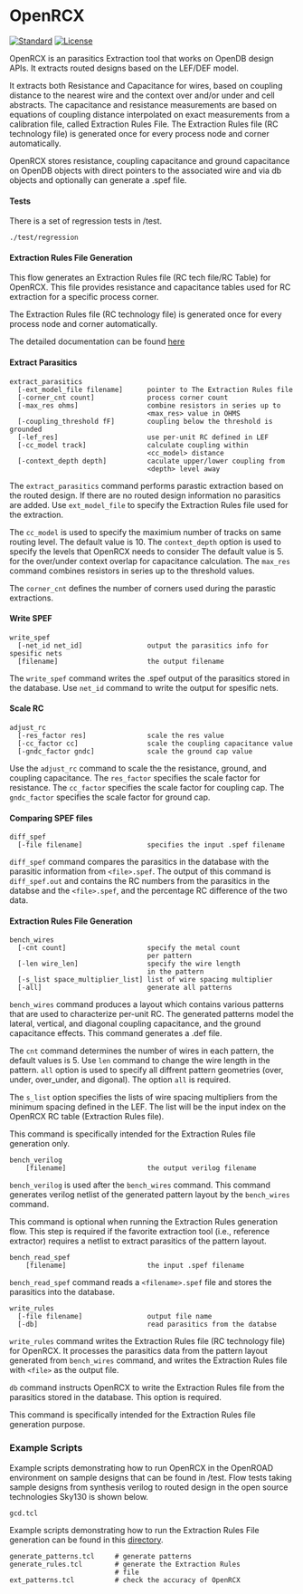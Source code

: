 # OpenRCX
[![Standard](https://img.shields.io/badge/C%2B%2B-17-blue)](https://en.wikipedia.org/wiki/C%2B%2B#Standardization)
[![License](https://img.shields.io/badge/License-BSD%203--Clause-blue.svg)](https://opensource.org/licenses/BSD-3-Clause)

OpenRCX is an parasitics Extraction tool that works on OpenDB design APIs. 
It extracts routed designs based on the LEF/DEF model.

It extracts both Resistance and Capacitance for wires, based on coupling 
distance to the nearest wire and the context over and/or under and cell abstracts.
The capacitance and resistance measurements are based on equations of 
coupling distance interpolated on exact measurements from a calibration file, 
called Extraction Rules File. The Extraction Rules file (RC technology file) is 
generated once for every process node and corner automatically.

OpenRCX stores resistance, coupling capacitance and ground capacitance on OpenDB objects with direct pointers to the associated wire and via db objects
and optionally can generate a .spef file.


#### Tests
There is a set of regression tests in /test.

```
./test/regression
```

#### Extraction Rules File Generation

This flow generates an Extraction Rules file (RC tech file/RC Table) for OpenRCX. This file provides
resistance and capacitance tables used for RC extraction for a specific process
corner.

The Extraction Rules file (RC technology file) is 
generated once for every process node and corner automatically.

The detailed documentation can be found [here](doc/calibration.txt)

#### Extract Parasitics

```
extract_parasitics
  [-ext_model_file filename]      pointer to The Extraction Rules file
  [-corner_cnt count]             process corner count
  [-max_res ohms]                 combine resistors in series up to 
                                  <max_res> value in OHMS
  [-coupling_threshold fF]        coupling below the threshold is grounded
  [-lef_res]                      use per-unit RC defined in LEF
  [-cc_model track]               calculate coupling within 
                                  <cc_model> distance
  [-context_depth depth]          caculate upper/lower coupling from 
                                  <depth> level away
```

The `extract_parasitics` command performs parastic extraction based on the
routed design. If there are no routed design information no parasitics are
added. Use `ext_model_file` to specify the Extraction Rules file used for the
extraction. 

The `cc_model` is used to specify the maximium number of tracks on same routing level.
The default value is 10.
The `context_depth` option is used to specify the levels that OpenRCX needs to consider 
The default value is 5.
for the over/under context overlap for capacitance calculation. 
The `max_res` command combines resistors in series up to the threshold values.

The `corner_cnt` defines the number of corners used during the parastic
extractions.

#### Write SPEF

```
write_spef
  [-net_id net_id]                output the parasitics info for spesific nets
  [filename]                      the output filename
```

The `write_spef` command writes the .spef output of the parasitics stored in the
database. Use `net_id` command to write the output for spesific nets.

#### Scale RC

```
adjust_rc
  [-res_factor res]               scale the res value
  [-cc_factor cc]                 scale the coupling capacitance value
  [-gndc_factor gndc]             scale the ground cap value
```

Use the `adjust_rc` command to scale the the resistance, ground, and coupling
capacitance. The `res_factor` specifies the scale factor for resistance. The
`cc_factor` specifies the scale factor for coupling cap. The `gndc_factor`
specifies the scale factor for ground cap.

#### Comparing SPEF files 

```
diff_spef
  [-file filename]                specifies the input .spef filename  
```

`diff_spef` command compares the parasitics in the database with the parasitic
information from `<file>.spef`. The output of this command is `diff_spef.out` and
contains the RC numbers from the parasitics in the databse and the `<file>.spef`,
and the percentage RC difference of the two data.

#### Extraction Rules File Generation

```
bench_wires
  [-cnt count]                    specify the metal count 
                                  per pattern
  [-len wire_len]                 specify the wire length 
                                  in the pattern
  [-s_list space_multiplier_list] list of wire spacing multiplier
  [-all]                          generate all patterns  
```

`bench_wires` command produces a layout  which contains various patterns that
are used to characterize per-unit RC. The generated patterns model the
lateral, vertical, and diagonal coupling capacitance, and the ground capacitance
effects. This command generates a .def file.

The `cnt` command determines the number of wires in each pattern, the default
values is 5. Use `len` command to change the wire length in the pattern. `all` 
option is used to  specify all diffrent pattern geometries (over, under,
over_under, and digonal). The option `all` is required.

The `s_list` option specifies the lists of wire spacing multipliers from the
minimum spacing defined in the LEF. The list will be the input index on the 
OpenRCX RC table (Extraction Rules file).

This command is specifically intended for the Extraction Rules file generation
only.

```
bench_verilog
    [filename]                    the output verilog filename  
```

`bench_verilog` is used after the `bench_wires` command. This command generates
verilog netlist of the generated pattern layout by the `bench_wires`
command. 

This command is optional when running the Extraction Rules generation flow. This
step is required if the favorite extraction tool (i.e., reference extractor) 
requires a netlist to extract parasitics of the pattern layout.

```
bench_read_spef
    [filename]                    the input .spef filename  
```

`bench_read_spef` command reads a `<filename>.spef` file and stores the
parasitics into the database.

```
write_rules
  [-file filename]                output file name
  [-db]                           read parasitics from the databse
```

`write_rules` command writes the Extraction Rules file (RC technology file)
for OpenRCX. It processes the parasitics data from the pattern layout generated from
`bench_wires` command, and writes the Extraction Rules file with `<file>` as
the output file.

`db` command instructs OpenRCX to write the Extraction Rules file from 
the parasitics stored in the database. This option is required.

This command is specifically intended for the Extraction Rules file generation
purpose.

### Example Scripts

Example scripts demonstrating how to run OpenRCX in the OpenROAD environment on sample designs
that can be found in /test. Flow tests taking sample designs from synthesis
verilog to routed design in the open source technologies
Sky130 is shown below.

```
gcd.tcl
```

Example scripts demonstrating how to run the Extraction Rules File generation
can be found in this [directory](calibration/script).

```
generate_patterns.tcl     # generate patterns
generate_rules.tcl        # generate the Extraction Rules
                          # file
ext_patterns.tcl          # check the accuracy of OpenRCX
```
